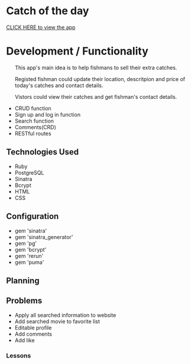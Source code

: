 <h1>Catch of the day</h1>

<a href="https://warm-fjord-40981.herokuapp.com/">CLICK HERE to view the app</a>

<h1>Development / Functionality</h1>
<ul>
    <p>This app's main idea is to help fishmans to sell their extra catches.</p>
    <p>Registed fishman could update their location, descritpion and price of today's catches and contact details.</p>
    <p>Vistors could view their catches and get fishman's contact details.</p>
    <li>CRUD function</li>
    <li>Sign up and log in function</li>
    <li>Search function</li>
    <li>Comments(CRD)</li>
    <li>RESTful routes</li>
</ul>

<h2>Technologies Used</h2>
<ul>
    <li>Ruby</li>
    <li>PostgreSQL</li>
    <li>Sinatra</li>
    <li>Bcrypt</li>
    <li>HTML</li>
    <li>CSS</li>
</ul>

<h2>Configuration</h2>
<ul>
    <li>gem 'sinatra'</li>
    <li>gem 'sinatra_generator'</li>
    <li>gem 'pg'</li>
    <li>gem 'bcrypt'</li>
    <li>gem 'rerun'</li>
    <li>gem 'puma'</li>
</ul>

<h2>Planning</h2>
<!-- <img src="/wireframe.png" alt="wireframe" style="height:500px; width:700px;"/> -->
<h2>Problems</h2>
<ul>
    <li>Apply all searched information to website</li>
    <li>Add searched movie to favorite list</li>
    <li>Editable profile</li>
    <li>Add comments</li>
    <li>Add like</li>
</ul>
<h3>Lessons</h3>



    